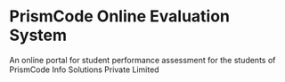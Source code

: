 # PrismCode Online Evaluation System
An online portal for student performance assessment for the students of PrismCode Info Solutions Private Limited
